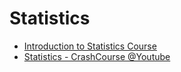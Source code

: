 # Statistics
* [Introduction to Statistics Course](https://www.statology.org/course-register/)
* [Statistics - CrashCourse @Youtube](https://www.youtube.com/watch?v=zouPoc49xbk&list=PL8dPuuaLjXtNM_Y-bUAhblSAdWRnmBUcr)
